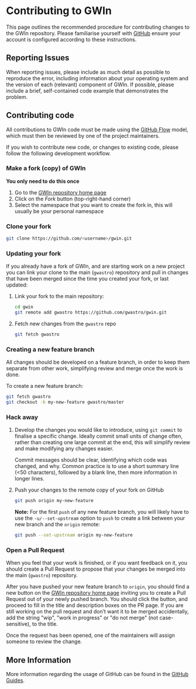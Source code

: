 # Contributing to GWIn

This page outlines the recommended procedure for contributing changes to the GWIn repository. Please familiarise yourself with [GitHub](https://github.com) ensure your account is configured according to these instructions.

## Reporting Issues

When reporting issues, please include as much detail as possible to reproduce the error, including information about your operating system and the version of each (relevant) component of GWIn.
If possible, please include a brief, self-contained code example that demonstrates the problem.

## Contributing code

All contributions to GWIn code must be made using the [GitHub Flow](https://guides.github.com/introduction/flow/) model, which must then be reviewed by one of the project maintainers.

If you wish to contribute new code, or changes to existing code, please follow the following development workflow.

### Make a fork (copy) of GWIn

**You only need to do this once**

1. Go to the [GWIn repository home page](https://github.com/gwastro/gwin)
2. Click on the *Fork* button (top-right-hand corner)
3. Select the namespace that you want to create the fork in, this will usually be your personal namespace

### Clone your fork

```bash
git clone https://github.com/<username>/gwin.git
```

### Updating your fork

If you already have a fork of GWIn, and are starting work on a new project you can link your clone to the main (`gwastro`) repository and pull in changes that have been merged since the time you created your fork, or last updated:

1. Link your fork to the main repository:

    ```bash
    cd gwin
    git remote add gwastro https://github.com/gwastro/gwin.git
    ```

2. Fetch new changes from the `gwastro` repo

    ```bash
    git fetch gwastro
    ```

### Creating a new feature branch

All changes should be developed on a feature branch, in order to keep them separate from other work, simplifying review and merge once the work is done.

To create a new feature branch:

```bash
git fetch gwastro
git checkout -b my-new-feature gwastro/master
```

### Hack away

1. Develop the changes you would like to introduce, using `git commit` to finalise a specific change.
   Ideally commit small units of change often, rather than creating one large commit at the end, this will simplify review and make modifying any changes easier.

    Commit messages should be clear, identifying which code was changed, and why.
   Common practice is to use a short summary line (<50 characters), followed by a blank line, then more information in longer lines.

2. Push your changes to the remote copy of your fork on GitHub

    ```bash
    git push origin my-new-feature
    ```
   **Note:** For the first `push` of any new feature branch, you will likely have to use the `-u/--set-upstream` option to `push` to create a link between your new branch and the `origin` remote:

    ```bash
    git push --set-upstream origin my-new-feature
    ```

### Open a Pull Request

When you feel that your work is finished, or if you want feedback on it, you should create a Pull Request to propose that your changes be merged into the main (`gwastro`) repository.

After you have pushed your new feature branch to `origin`, you should find a new button on the [GWIn repository home page](https://github.com/gwastro/gwin/) inviting you to create a Pull Request out of your newly pushed branch.
You should click the button, and proceed to fill in the title and description boxes on the PR page. If you are still working on the pull request and don’t want it to be merged accidentally, add the string "wip", "work in progress" or "do not merge" (not case-sensitive), to the title.

Once the request has been opened, one of the maintainers will assign someone to review the change.

## More Information

More information regarding the usage of GitHub can be found in the [GitHub Guides](https://guides.github.com/).
